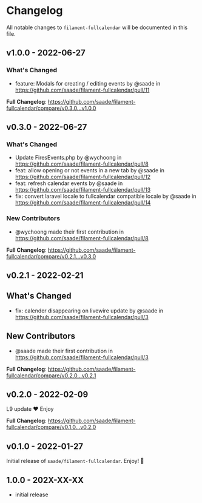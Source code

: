 # Changelog

All notable changes to `filament-fullcalendar` will be documented in this file.

## v1.0.0 - 2022-06-27

### What's Changed

- feature: Modals for creating / editing events by @saade in https://github.com/saade/filament-fullcalendar/pull/11

**Full Changelog**: https://github.com/saade/filament-fullcalendar/compare/v0.3.0...v1.0.0

## v0.3.0 - 2022-06-27

### What's Changed

- Update FiresEvents.php by @wychoong in https://github.com/saade/filament-fullcalendar/pull/8
- feat: allow opening or not events in a new tab by @saade in https://github.com/saade/filament-fullcalendar/pull/12
- feat: refresh calendar events by @saade in https://github.com/saade/filament-fullcalendar/pull/13
- fix: convert laravel locale to fullcalendar compatible locale by @saade in https://github.com/saade/filament-fullcalendar/pull/14

### New Contributors

- @wychoong made their first contribution in https://github.com/saade/filament-fullcalendar/pull/8

**Full Changelog**: https://github.com/saade/filament-fullcalendar/compare/v0.2.1...v0.3.0

## v0.2.1 - 2022-02-21

## What's Changed

- fix: calender disappearing on livewire update by @saade in https://github.com/saade/filament-fullcalendar/pull/3

## New Contributors

- @saade made their first contribution in https://github.com/saade/filament-fullcalendar/pull/3

**Full Changelog**: https://github.com/saade/filament-fullcalendar/compare/v0.2.0...v0.2.1

## v0.2.0 - 2022-02-09

L9 update ❤️  Enjoy

**Full Changelog**: https://github.com/saade/filament-fullcalendar/compare/v0.1.0...v0.2.0

## v0.1.0 - 2022-01-27

Initial release of `saade/filament-fullcalendar`. Enjoy! 🎉

## 1.0.0 - 202X-XX-XX

- initial release
